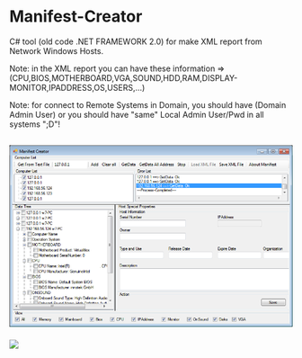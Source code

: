 # Manifest-Creator

C# tool (old code .NET FRAMEWORK 2.0) for make XML report from Network Windows Hosts.

Note: in the XML report you can have these information => (CPU,BIOS,MOTHERBOARD,VGA,SOUND,HDD,RAM,DISPLAY-MONITOR,IPADDRESS,OS,USERS,...)

Note: for connect to Remote Systems in Domain, you should have (Domain Admin User) or you should have "same" Local Admin User/Pwd in all systems ";D"!

![](https://github.com/DamonMohammadbagher/Manifest-Creator/blob/main/ManifestCreator.png)
---------------
<p><a href="https://hits.seeyoufarm.com"><img src="https://hits.seeyoufarm.com/api/count/incr/badge.svg?url=https://github.com/DamonMohammadbagher/Manifest-Creator"/></a></p>
